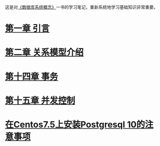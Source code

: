 这是对[《数据库系统概念》](https://www.amazon.cn/dp/B007KYSEZC/ref=sr_1_1?ie=UTF8&qid=1524634888&sr=8-1&keywords=%E6%95%B0%E6%8D%AE%E5%BA%93%E7%B3%BB%E7%BB%9F%E6%A6%82%E5%BF%B5)一书的学习笔记，重新系统地学习基础知识非常重要。

# [第一章 引言](./chapter1.md)
# [第二章 关系模型介绍](./chapter2.md)
<!-- # [第三章 SQL 未完成](./chapter3.md) -->
# [第十四章 事务](./chapter14.md)
# [第十五章 并发控制](./chapter15.md)

# [在Centos7.5上安装Postgresql 10的注意事项](./postgresql10_install.md)